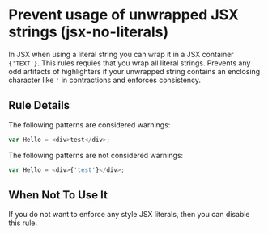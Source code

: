 # Prevent usage of unwrapped JSX strings (jsx-no-literals)

In JSX when using a literal string you can wrap it in a JSX container `{'TEXT'}`.
This rules requies that you wrap all literal strings.
Prevents any odd artifacts of highlighters if your unwrapped string contains an enclosing character like `'` in contractions and enforces consistency.

## Rule Details

The following patterns are considered warnings:

```javascript
var Hello = <div>test</div>;
```

The following patterns are not considered warnings:

```javascript
var Hello = <div>{'test'}</div>;
```

## When Not To Use It

If you do not want to enforce any style JSX literals, then you can disable this rule.
